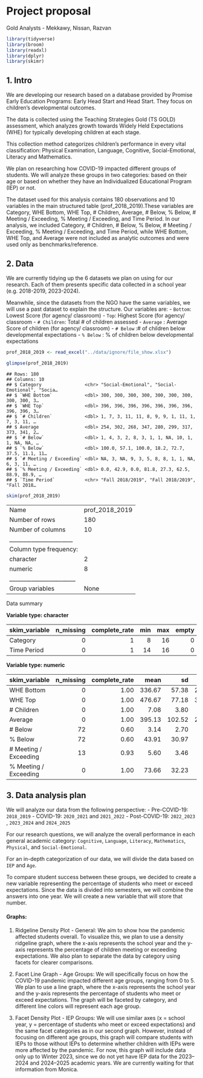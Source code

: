 Project proposal
================
Gold Analysts - Mekkawy, Nissan, Razvan

``` r
library(tidyverse)
library(broom)
library(readxl)
library(dplyr)
library(skimr)
```

## 1. Intro

We are developing our research based on a database provided by Promise
Early Education Programs: Early Head Start and Head Start. They focus on
children’s developmental outcomes.

The data is collected using the Teaching Strategies Gold (TS GOLD)
assessment, which analyzes growth towards Widely Held Expectations (WHE)
for typically developing children at each stage.

This collection method categorizes children’s performance in every vital
classification: Physical Examination, Language, Cognitive,
Social-Emotional, Literacy and Mathematics.

We plan on researching how COVID-19 impacted different groups of
students. We will analyze these groups in two categories: based on their
age or based on whether they have an Individualized Educational Program
(IEP) or not.

The dataset used for this analysis contains 180 observations and 10
variables in the main structured table (prof_2018_2019).These variables
are Category, WHE Bottom, WHE Top, \# Children, Average, \# Below, %
Below, \# Meeting / Exceeding, % Meeting / Exceeding, and Time Period.
In our analysis, we included Category, \# Children, \# Below, % Below,
\# Meeting / Exceeding, % Meeting / Exceeding, and Time Period, while
WHE Bottom, WHE Top, and Average were not included as analytic outcomes
and were used only as benchmarks/reference.

## 2. Data

We are currently tidying up the 6 datasets we plan on using for our
research. Each of them presents specific data collected in a school year
(e.g. 2018-2019, 2023-2024).

Meanwhile, since the datasets from the NGO have the same variables, we
will use a past dataset to explain the structure. Our variables are: -
`Bottom`: Lowest Score (for agency/ classroom) - `Top`: Highest Score
(for agency/ classroom - `# Children`: Total \# of children assessed -
`Average` : Average Score of children (for agency/ classroom) -
`# Below` :# of children below developmental expectations - `% Below` :
% of children below developmental expectations

``` r
prof_2018_2019 <- read_excel("../data/ignore/file_show.xlsx")
```

``` r
glimpse(prof_2018_2019)
```

    ## Rows: 180
    ## Columns: 10
    ## $ Category                <chr> "Social-Emotional", "Social-Emotional", "Socia…
    ## $ `WHE Bottom`            <dbl> 300, 300, 300, 300, 300, 300, 300, 300, 300, 3…
    ## $ `WHE Top`               <dbl> 396, 396, 396, 396, 396, 396, 396, 396, 396, 3…
    ## $ `# Children`            <dbl> 1, 7, 3, 11, 11, 8, 9, 9, 1, 11, 1, 7, 3, 11, …
    ## $ Average                 <dbl> 254, 302, 268, 347, 280, 299, 317, 373, 341, 2…
    ## $ `# Below`               <dbl> 1, 4, 3, 2, 8, 3, 1, 1, NA, 10, 1, 1, NA, NA, …
    ## $ `% Below`               <dbl> 100.0, 57.1, 100.0, 18.2, 72.7, 37.5, 11.1, 11…
    ## $ `# Meeting / Exceeding` <dbl> NA, 3, NA, 9, 3, 5, 8, 8, 1, 1, NA, 6, 3, 11, …
    ## $ `% Meeting / Exceeding` <dbl> 0.0, 42.9, 0.0, 81.8, 27.3, 62.5, 88.9, 88.9, …
    ## $ `Time Period`           <chr> "Fall 2018/2019", "Fall 2018/2019", "Fall 2018…

``` r
skim(prof_2018_2019)
```

|                                                  |                |
|:-------------------------------------------------|:---------------|
| Name                                             | prof_2018_2019 |
| Number of rows                                   | 180            |
| Number of columns                                | 10             |
| \_\_\_\_\_\_\_\_\_\_\_\_\_\_\_\_\_\_\_\_\_\_\_   |                |
| Column type frequency:                           |                |
| character                                        | 2              |
| numeric                                          | 8              |
| \_\_\_\_\_\_\_\_\_\_\_\_\_\_\_\_\_\_\_\_\_\_\_\_ |                |
| Group variables                                  | None           |

Data summary

**Variable type: character**

| skim_variable | n_missing | complete_rate | min | max | empty | n_unique | whitespace |
|:--------------|----------:|--------------:|----:|----:|------:|---------:|-----------:|
| Category      |         0 |             1 |   8 |  16 |     0 |        6 |          0 |
| Time Period   |         0 |             1 |  14 |  16 |     0 |        3 |          0 |

**Variable type: numeric**

| skim_variable | n_missing | complete_rate | mean | sd | p0 | p25 | p50 | p75 | p100 | hist |
|:---|---:|---:|---:|---:|---:|---:|---:|---:|---:|:---|
| WHE Bottom | 0 | 1.00 | 336.67 | 57.38 | 269.0 | 295.00 | 320.0 | 378.00 | 438 | ▇▁▂▂▂ |
| WHE Top | 0 | 1.00 | 476.67 | 77.18 | 390.0 | 396.00 | 461.5 | 555.00 | 596 | ▇▃▃▁▇ |
| \# Children | 0 | 1.00 | 7.08 | 3.80 | 1.0 | 3.00 | 8.5 | 11.00 | 11 | ▇▁▂▇▇ |
| Average | 0 | 1.00 | 395.13 | 102.52 | 213.0 | 314.75 | 380.0 | 453.00 | 738 | ▆▇▆▁▁ |
| \# Below | 72 | 0.60 | 3.14 | 2.70 | 1.0 | 1.00 | 2.0 | 4.00 | 11 | ▇▂▁▁▁ |
| % Below | 72 | 0.60 | 43.91 | 30.97 | 9.1 | 18.20 | 36.4 | 67.88 | 100 | ▇▅▁▃▃ |
| \# Meeting / Exceeding | 13 | 0.93 | 5.60 | 3.46 | 0.0 | 2.00 | 6.0 | 9.00 | 11 | ▇▅▂▅▇ |
| % Meeting / Exceeding | 0 | 1.00 | 73.66 | 32.23 | 0.0 | 57.10 | 88.9 | 100.00 | 100 | ▁▂▁▂▇ |

## 3. Data analysis plan

We will analyze our data from the following perspective: - Pre-COVID-19:
`2018_2019` - COVID-19: `2020_2021` and `2021_2022` - Post-COVID-19:
`2022_2023` , `2023_2024` and `2024_2025`

For our research questions, we will analyze the overall performance in
each general academic category: `Cognitive`, `Language`, `Literacy`,
`Mathematics`, `Physical`, and `Social-Emotional`.

For an in-depth categorization of our data, we will divide the data
based on `IEP` and `Age`.

To compare student success between these groups, we decided to create a
new variable representing the percentage of students who meet or exceed
expectations. Since the data is divided into semesters, we will combine
the answers into one year. We will create a new variable that will store
that number.

#### Graphs:

1.  Ridgeline Density Plot - General: We aim to show how the pandemic
    affected students overall. To visualize this, we plan to use a
    density ridgeline graph, where the x-axis represents the school year
    and the y-axis represents the percentage of children meeting or
    exceeding expectations. We also plan to separate the data by
    category using facets for clearer comparisons.

2.  Facet Line Graph - Age Groups: We will specifically focus on how the
    COVID-19 pandemic impacted different age groups, ranging from 0
    to 5. We plan to use a line graph, where the x-axis represents the
    school year and the y-axis represents the percentage of students who
    meet or exceed expectations. The graph will be faceted by category,
    and different line colors will represent each age group.

3.  Facet Density Plot - IEP Groups: We will use similar axes (x =
    school year, y = percentage of students who meet or exceed
    expectations) and the same facet categories as in our second graph.
    However, instead of focusing on different age groups, this graph
    will compare students with IEPs to those without IEPs to determine
    whether children with IEPs were more affected by the pandemic. For
    now, this graph will include data only up to Winter 2023, since we
    do not yet have IEP data for the 2023–2024 and 2024–2025 academic
    years. We are currently waiting for that information from Monica.
